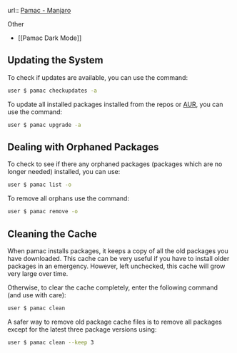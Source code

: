 
url:: [Pamac - Manjaro](https://wiki.manjaro.org/index.php/Pamac)


Other
- [[Pamac Dark Mode]]

## Updating the System

To check if updates are available, you can use the command:

```sh
user $ pamac checkupdates -a
```
  
To update all installed packages installed from the repos or [AUR](https://wiki.manjaro.org/index.php/Arch_User_Repository "Arch User Repository"), you can use the command:

```sh
user $ pamac upgrade -a
```

## Dealing with Orphaned Packages

To check to see if there any orphaned packages (packages which are no longer needed) installed, you can use:

```sh
user $ pamac list -o
```

To remove all orphans use the command:

```sh
user $ pamac remove -o
```
## Cleaning the Cache

When pamac installs packages, it keeps a copy of all the old packages you have downloaded. This cache can be very useful if you have to install older packages in an emergency. However, left unchecked, this cache will grow very large over time.

Otherwise, to clear the cache completely, enter the following command (and use with care):

```sh
user $ pamac clean
```

A safer way to remove old package cache files is to remove all packages except for the latest three package versions using:

```sh
user $ pamac clean --keep 3
```
